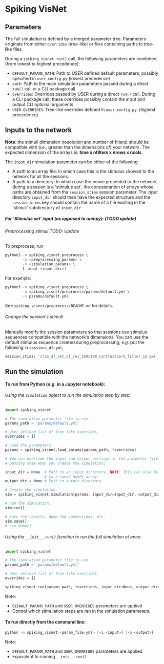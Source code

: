 # Spiking VisNet

## Parameters

The full simulation is defined by a merged parameter tree. Parameters originate
from either `overrides` (tree-like) or files containing
paths to tree-like files.

During a `spiking_visnet.run()` call, the following parameters are combined
(from lowest to highest precedence):
- ``DEFAULT_PARAMS_PATH``: Path to USER defined default parameters, possibly
    specified in `user_config.py` (lowest precedence)
- ``path``: Path to the main simulation parameters passed during a direct
    `run()` call or a CLI package call.
- ``overrides``: Overrides passed by USER during a direct `run()` call. During a
    CLI package call, these overrides possibly contain the input and output CLI
    optional arguments.
- ``USER_OVERRIDES``: Tree-like overrides defined in `user_config.py`. (highest precedence)


## Inputs to the network

__Note__: the stimuli dimension (resolution and number of filters) should be
compatible with (i.e., greater than the dimensions of) your network. The
expected dimension of the arrays is: __time x nfilters x nrows x ncols__.

The `input_dir` simulation parameter can be either of the following:
- A path to an array file: In which case this is the stimulus showed to the
network for all the sessions.
- A path to a directory: In which case the movie presented to the network during
a session is a 'stimulus set', the concatenation of arrays whose paths are
obtained from the `session_stims` session parameter. The input directory
`input_dir` should then have the expected structure and the `session_stims` key
should contain the name of a file existing in the 'stimuli' subdirectory of
`input_dir`

##### For 'Stimulus set' input (as opposed to numpy): (TODO update)

###### Preprocessing stimuli  TODO: Update

To preprocess, run
```bash
python3 -m spiking_visnet.preprocess \
        -p <preprocessing_params> \
        -n <simulation_params> \
        [-input <input_dir>]
```
For example:
```bash
python3 -m spiking_visnet.preprocess \
        -p spiking_visnet/preprocess/params/default.yml \
        -n params/default.yml
```

See `spiking_visnet/preprocess/README.md` for details.

###### Change the session's stimuli
Manually modify the session parameters so that sessions use stimulus sequences
compatible with the network's dimensions. You can use the default stimulus
sequence created during preprocessing; _e.g._ put the following in
`sessions_df.yml`:

```yaml
session_stims: 'stim_df_set_df_res_100x100_contrastnorm_filter_o2.yml'
```

## Run the simulation

#### To run **from Python** (_e.g._ in a Jupyter notebook):


###### Using the ``Simulation`` object to run the simulation step by step:

```python
import spiking_visnet

# The simulation parameter file to use.
params_path = 'params/default.yml'

# User defined list of tree-like overrides
overrides = []

# Load the parameters.
params = spiking_visnet.load_params(params_path, *overrides)

# You can override the input and output settings in the parameter file by
# passing them when you create the simulation:

input_dir = None  # Path to an input directory. NOTE: This can also be a path
                  # to a saved NumPy array.
output_dir = None # Path to output directory.

# Create the simulation.
sim = spiking_visnet.Simulation(params, input_dir=input_dir, output_dir=output_dir)

# Run the simulation.
sim.run()

# Save the results, dump the connections, etc.
sim.save()
# sim.dump()

```

###### Using the ``__init__.run()`` function to run the full simulation at once:

```python
import spiking_visnet

# The simulation parameter file to use.
params_path = 'params/default.yml'

# User defined list of tree-like overrides
overrides = []

spiking_visnet.run(params_path, *overrides, input_dir=None, output_dir=None)
```
Note:
- `DEFAULT_PARAMS_PATH` and `USER_OVERRIDES` parameters are applied
- Control which stimulation steps are ran in the simulation parameters.


#### To run directly **from the command line**:
```bash
python -m spiking_visnet <param_file.yml> [-i <input>] [-o <output>]
```

Note:
- `DEFAULT_PARAMS_PATH` and `USER_OVERRIDES` parameters are applied
- Equivalent to running `__init__.run()`
